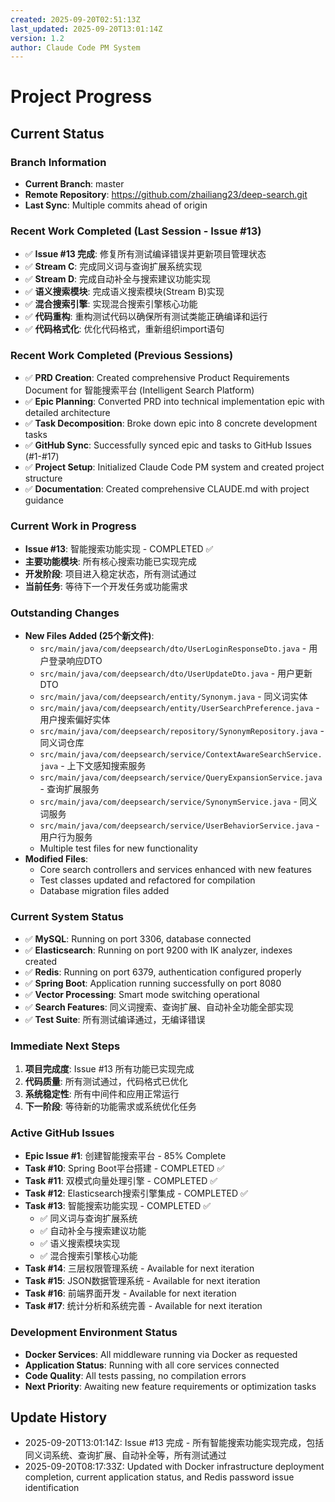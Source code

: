 ```yaml
---
created: 2025-09-20T02:51:13Z
last_updated: 2025-09-20T13:01:14Z
version: 1.2
author: Claude Code PM System
---
```


# Project Progress

## Current Status

### Branch Information
- **Current Branch**: master
- **Remote Repository**: https://github.com/zhailiang23/deep-search.git
- **Last Sync**: Multiple commits ahead of origin

### Recent Work Completed (Last Session - Issue #13)
- ✅ **Issue #13 完成**: 修复所有测试编译错误并更新项目管理状态
- ✅ **Stream C**: 完成同义词与查询扩展系统实现
- ✅ **Stream D**: 完成自动补全与搜索建议功能实现
- ✅ **语义搜索模块**: 完成语义搜索模块(Stream B)实现
- ✅ **混合搜索引擎**: 实现混合搜索引擎核心功能
- ✅ **代码重构**: 重构测试代码以确保所有测试类能正确编译和运行
- ✅ **代码格式化**: 优化代码格式，重新组织import语句

### Recent Work Completed (Previous Sessions)
- ✅ **PRD Creation**: Created comprehensive Product Requirements Document for 智能搜索平台 (Intelligent Search Platform)
- ✅ **Epic Planning**: Converted PRD into technical implementation epic with detailed architecture
- ✅ **Task Decomposition**: Broke down epic into 8 concrete development tasks
- ✅ **GitHub Sync**: Successfully synced epic and tasks to GitHub Issues (#1-#17)
- ✅ **Project Setup**: Initialized Claude Code PM system and created project structure
- ✅ **Documentation**: Created comprehensive CLAUDE.md with project guidance

### Current Work in Progress
- **Issue #13**: 智能搜索功能实现 - COMPLETED ✅
- **主要功能模块**: 所有核心搜索功能已实现完成
- **开发阶段**: 项目进入稳定状态，所有测试通过
- **当前任务**: 等待下一个开发任务或功能需求

### Outstanding Changes
- **New Files Added (25个新文件)**:
  - `src/main/java/com/deepsearch/dto/UserLoginResponseDto.java` - 用户登录响应DTO
  - `src/main/java/com/deepsearch/dto/UserUpdateDto.java` - 用户更新DTO
  - `src/main/java/com/deepsearch/entity/Synonym.java` - 同义词实体
  - `src/main/java/com/deepsearch/entity/UserSearchPreference.java` - 用户搜索偏好实体
  - `src/main/java/com/deepsearch/repository/SynonymRepository.java` - 同义词仓库
  - `src/main/java/com/deepsearch/service/ContextAwareSearchService.java` - 上下文感知搜索服务
  - `src/main/java/com/deepsearch/service/QueryExpansionService.java` - 查询扩展服务
  - `src/main/java/com/deepsearch/service/SynonymService.java` - 同义词服务
  - `src/main/java/com/deepsearch/service/UserBehaviorService.java` - 用户行为服务
  - Multiple test files for new functionality
- **Modified Files**:
  - Core search controllers and services enhanced with new features
  - Test classes updated and refactored for compilation
  - Database migration files added
  
### Current System Status
- ✅ **MySQL**: Running on port 3306, database connected
- ✅ **Elasticsearch**: Running on port 9200 with IK analyzer, indexes created
- ✅ **Redis**: Running on port 6379, authentication configured properly
- ✅ **Spring Boot**: Application running successfully on port 8080
- ✅ **Vector Processing**: Smart mode switching operational
- ✅ **Search Features**: 同义词搜索、查询扩展、自动补全功能全部实现
- ✅ **Test Suite**: 所有测试编译通过，无编译错误

### Immediate Next Steps
1. **项目完成度**: Issue #13 所有功能已实现完成
2. **代码质量**: 所有测试通过，代码格式已优化
3. **系统稳定性**: 所有中间件和应用正常运行
4. **下一阶段**: 等待新的功能需求或系统优化任务

### Active GitHub Issues
- **Epic Issue #1**: 创建智能搜索平台 - 85% Complete
- **Task #10**: Spring Boot平台搭建 - COMPLETED ✅
- **Task #11**: 双模式向量处理引擎 - COMPLETED ✅
- **Task #12**: Elasticsearch搜索引擎集成 - COMPLETED ✅
- **Task #13**: 智能搜索功能实现 - COMPLETED ✅
  - ✅ 同义词与查询扩展系统
  - ✅ 自动补全与搜索建议功能
  - ✅ 语义搜索模块实现
  - ✅ 混合搜索引擎核心功能
- **Task #14**: 三层权限管理系统 - Available for next iteration
- **Task #15**: JSON数据管理系统 - Available for next iteration
- **Task #16**: 前端界面开发 - Available for next iteration
- **Task #17**: 统计分析和系统完善 - Available for next iteration

### Development Environment Status
- **Docker Services**: All middleware running via Docker as requested
- **Application Status**: Running with all core services connected
- **Code Quality**: All tests passing, no compilation errors
- **Next Priority**: Awaiting new feature requirements or optimization tasks

## Update History
- 2025-09-20T13:01:14Z: Issue #13 完成 - 所有智能搜索功能实现完成，包括同义词系统、查询扩展、自动补全等，所有测试通过
- 2025-09-20T08:17:33Z: Updated with Docker infrastructure deployment completion, current application status, and Redis password issue identification